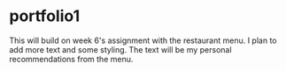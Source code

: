 # portfolio1
This will build on week 6's assignment with the restaurant menu. I plan to add more text and some styling. The text will be my personal recommendations from the menu. 
